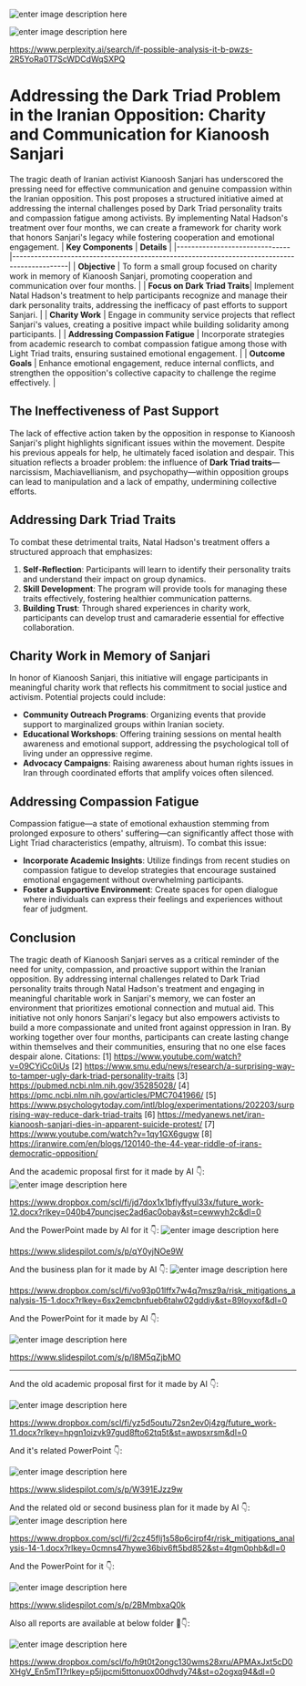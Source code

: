 ![enter image description here](https://i.sstatic.net/H3UvjxbO.jpg)

![enter image description here](https://i.sstatic.net/0b74mhmC.jpg)

https://www.perplexity.ai/search/if-possible-analysis-it-b-pwzs-2R5YoRa0T7ScWDCdWqSXPQ

# Addressing the Dark Triad Problem in the Iranian Opposition: Charity and Communication for Kianoosh Sanjari
The tragic death of Iranian activist Kianoosh Sanjari has underscored the pressing need for effective communication and genuine compassion within the Iranian opposition. This post proposes a structured initiative aimed at addressing the internal challenges posed by Dark Triad personality traits and compassion fatigue among activists. By implementing Natal Hadson's treatment over four months, we can create a framework for charity work that honors Sanjari's legacy while fostering cooperation and emotional engagement.
| **Key Components**            | **Details**                                                                                 |
|-------------------------------|---------------------------------------------------------------------------------------------|
| **Objective**                 | To form a small group focused on charity work in memory of Kianoosh Sanjari, promoting cooperation and communication over four months. |
| **Focus on Dark Triad Traits**| Implement Natal Hadson's treatment to help participants recognize and manage their dark personality traits, addressing the inefficacy of past efforts to support Sanjari. |
| **Charity Work**              | Engage in community service projects that reflect Sanjari's values, creating a positive impact while building solidarity among participants. |
| **Addressing Compassion Fatigue** | Incorporate strategies from academic research to combat compassion fatigue among those with Light Triad traits, ensuring sustained emotional engagement. |
| **Outcome Goals**             | Enhance emotional engagement, reduce internal conflicts, and strengthen the opposition's collective capacity to challenge the regime effectively. |
## The Ineffectiveness of Past Support
The lack of effective action taken by the opposition in response to Kianoosh Sanjari's plight highlights significant issues within the movement. Despite his previous appeals for help, he ultimately faced isolation and despair. This situation reflects a broader problem: the influence of **Dark Triad traits**—narcissism, Machiavellianism, and psychopathy—within opposition groups can lead to manipulation and a lack of empathy, undermining collective efforts.
## Addressing Dark Triad Traits
To combat these detrimental traits, Natal Hadson's treatment offers a structured approach that emphasizes:
1. **Self-Reflection**: Participants will learn to identify their personality traits and understand their impact on group dynamics.
2. **Skill Development**: The program will provide tools for managing these traits effectively, fostering healthier communication patterns.
3. **Building Trust**: Through shared experiences in charity work, participants can develop trust and camaraderie essential for effective collaboration.
## Charity Work in Memory of Sanjari
In honor of Kianoosh Sanjari, this initiative will engage participants in meaningful charity work that reflects his commitment to social justice and activism. Potential projects could include:
- **Community Outreach Programs**: Organizing events that provide support to marginalized groups within Iranian society.
- **Educational Workshops**: Offering training sessions on mental health awareness and emotional support, addressing the psychological toll of living under an oppressive regime.
- **Advocacy Campaigns**: Raising awareness about human rights issues in Iran through coordinated efforts that amplify voices often silenced.
## Addressing Compassion Fatigue
Compassion fatigue—a state of emotional exhaustion stemming from prolonged exposure to others' suffering—can significantly affect those with Light Triad characteristics (empathy, altruism). To combat this issue:
- **Incorporate Academic Insights**: Utilize findings from recent studies on compassion fatigue to develop strategies that encourage sustained emotional engagement without overwhelming participants.
- **Foster a Supportive Environment**: Create spaces for open dialogue where individuals can express their feelings and experiences without fear of judgment.
## Conclusion
The tragic death of Kianoosh Sanjari serves as a critical reminder of the need for unity, compassion, and proactive support within the Iranian opposition. By addressing internal challenges related to Dark Triad personality traits through Natal Hadson's treatment and engaging in meaningful charitable work in Sanjari's memory, we can foster an environment that prioritizes emotional connection and mutual aid.
This initiative not only honors Sanjari's legacy but also empowers activists to build a more compassionate and united front against oppression in Iran. By working together over four months, participants can create lasting change within themselves and their communities, ensuring that no one else faces despair alone.
Citations:
[1] https://www.youtube.com/watch?v=09CYiCc0iUs
[2] https://www.smu.edu/news/research/a-surprising-way-to-tamper-ugly-dark-triad-personality-traits
[3] https://pubmed.ncbi.nlm.nih.gov/35285028/
[4] https://pmc.ncbi.nlm.nih.gov/articles/PMC7041966/
[5] https://www.psychologytoday.com/intl/blog/experimentations/202203/surprising-way-reduce-dark-triad-traits
[6] https://medyanews.net/iran-kianoosh-sanjari-dies-in-apparent-suicide-protest/
[7] https://www.youtube.com/watch?v=1qy1GX6gugw
[8] https://iranwire.com/en/blogs/120140-the-44-year-riddle-of-irans-democratic-opposition/

And the academic proposal first for it made by AI 👇:
![enter image description here](https://i.sstatic.net/IYdT6PnW.jpg)

https://www.dropbox.com/scl/fi/jd7dox1x1bflyffyul33x/future_work-12.docx?rlkey=040b47puncjsec2ad6ac0obay&st=cewwyh2c&dl=0

And the PowerPoint made by AI for it 👇:
![enter image description here](https://i.sstatic.net/E4LdmcDZ.jpg)

https://www.slidespilot.com/s/p/qY0yjNOe9W

And the business plan for it made by AI 👇:
![enter image description here](https://i.sstatic.net/fXXeqx6t.jpg)

https://www.dropbox.com/scl/fi/vo93p01lffx7w4q7msz9a/risk_mitigations_analysis-15-1.docx?rlkey=6sx2emcbnfueb6talw02gddiy&st=89loyxof&dl=0

And the PowerPoint for it made by AI 👇:

![enter image description here](https://i.sstatic.net/WxGkF80w.jpg)

https://www.slidespilot.com/s/p/l8M5qZjbMO

-------------------------------

And the old academic proposal first for it made by AI 👇:

![enter image description here](https://i.sstatic.net/3GyRIrOl.jpg)

https://www.dropbox.com/scl/fi/yz5d5outu72sn2ev0j4zg/future_work-11.docx?rlkey=hpgn1oizvk97gud8fto62tq5t&st=awpsxrsm&dl=0


And it's related PowerPoint 👇:

![enter image description here](https://i.sstatic.net/EDKC0emZ.jpg)

https://www.slidespilot.com/s/p/W391EJzz9w 

And the related old or second business plan for it made by AI 👇:
![enter image description here](https://i.sstatic.net/f5Pn10Y6.jpg)

https://www.dropbox.com/scl/fi/2cz45flj1s58p6cirpf4r/risk_mitigations_analysis-14-1.docx?rlkey=0cmns47hywe36biv6ft5bd852&st=4tgm0phb&dl=0


And the PowerPoint for it 👇:

![enter image description here](https://i.sstatic.net/Tu28VJjW.jpg)

https://www.slidespilot.com/s/p/2BMmbxaQ0k

Also all reports are available at below folder 📁👇:

![enter image description here](https://i.sstatic.net/2fwpiD6M.jpg)

https://www.dropbox.com/scl/fo/h9t0t2ongc130wms28xru/APMAxJxt5cD0XHgV_En5mTI?rlkey=p5ijpcmi5ttonuox00dhvdy74&st=o2ogxq94&dl=0

